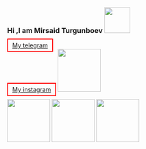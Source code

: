 ### Hi ,I am Mirsaid Turgunboev <img  src="https://media1.giphy.com/media/NDBw4dLyyMeGiDilqS/giphy.gif?cid=790b7611b034b8c2e06728b60308307f83bf6348e98a9f2e&rid=giphy.gif&ct=s" width="60px">
 <a href="https://t.me/muqim1" style="border:solid red 2px; padding:5px 10px;">My telegram</a> <br>
 <a href="https://www.instagram.com/mirsaid.turgunboev/" style="border:solid red 2px; padding:5px 10px;">My instagram</a>
<img src="https://gremmedia.hu/storage/app/uploads/public/5ec/06d/83b/5ec06d83b40d4188321695.png" width="100px" color="black">

<img src="https://e7.pngegg.com/pngimages/606/516/png-clipart-cascading-style-sheets-computer-icons-css3-world-wide-web-text-logo.png" width="100px" color="black">
<img src="https://encrypted-tbn0.gstatic.com/images?q=tbn:ANd9GcRYqqwhdpAnT4j6YntmiECcccF5nRigwvNPmg&usqp=CAU" width="100px" color="black">
<img src="https://upload.wikimedia.org/wikipedia/commons/thumb/9/9a/Laravel.svg/1200px-Laravel.svg.png" width="100px" color="black">

<br>

